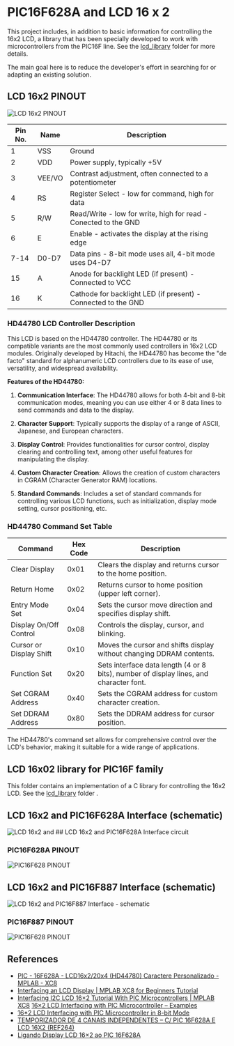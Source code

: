 # PIC16F628A and LCD 16 x 2

This project includes, in addition to basic information for controlling the 16x2 LCD, a library that has been specially developed to work with microcontrollers from the PIC16F line. See the [lcd_library](./lcd_library)  folder for more details.

The main goal here is to reduce the developer's effort in searching for or adapting an existing solution.


## LCD 16x2 PINOUT


![LCD 16x2 PINOUT](./images/LCD16x2_PINOUT.jpg)



| Pin No. | Name   | Description                                         |
|---------|------  |-----------------------------------------------------|
| 1       | VSS    | Ground                                              |
| 2       | VDD    | Power supply, typically +5V                         |
| 3       | VEE/VO | Contrast adjustment, often connected to a potentiometer |
| 4       | RS     | Register Select - low for command, high for data    |
| 5       | R/W    | Read/Write - low for write, high for read  - Conected to the GND  |
| 6       | E      | Enable - activates the display at the rising edge   |
| 7-14    | D0-D7  | Data pins - 8-bit mode uses all, 4-bit mode uses D4-D7 |
| 15      | A      | Anode for backlight LED (if present)    - Connected to VCC      |
| 16      | K      | Cathode for backlight LED (if present)  - Connected to the GND  |



### HD44780 LCD Controller Description

This LCD is based on the HD44780 controller. The HD44780 or its compatible variants are the most commonly used controllers in 16x2 LCD modules. Originally developed by Hitachi, the HD44780 has become the "de facto" standard for alphanumeric LCD controllers due to its ease of use, versatility, and widespread availability.

**Features of the HD44780:**

1. **Communication Interface**: The HD44780 allows for both 4-bit and 8-bit communication modes, meaning you can use either 4 or 8 data lines to send commands and data to the display. 

2. **Character Support**: Typically supports the display of a range of ASCII, Japanese, and European characters.

3. **Display Control**: Provides functionalities for cursor control, display clearing and controlling text, among other useful features for manipulating the display.

4. **Custom Character Creation**: Allows the creation of custom characters in CGRAM (Character Generator RAM) locations.

5. **Standard Commands**: Includes a set of standard commands for controlling various LCD functions, such as initialization, display mode setting, cursor positioning, etc.

### HD44780 Command Set Table 


| Command | Hex Code | Description                                      |
|---------|----------|--------------------------------------------------|
| Clear Display | 0x01 | Clears the display and returns cursor to the home position. |
| Return Home | 0x02 | Returns cursor to home position (upper left corner). |
| Entry Mode Set | 0x04 | Sets the cursor move direction and specifies display shift. |
| Display On/Off Control | 0x08 | Controls the display, cursor, and blinking. |
| Cursor or Display Shift | 0x10 | Moves the cursor and shifts display without changing DDRAM contents. |
| Function Set | 0x20 | Sets interface data length (4 or 8 bits), number of display lines, and character font. |
| Set CGRAM Address | 0x40 | Sets the CGRAM address for custom character creation. |
| Set DDRAM Address | 0x80 | Sets the DDRAM address for cursor position. |

The HD44780's command set allows for comprehensive control over the LCD's behavior, making it suitable for a wide range of applications.



## LCD 16x02 library for PIC16F family

This folder contains an implementation of a C library for controlling the 16x2 LCD. See the [lcd_library](./lcd_library) folder .


## LCD 16x2 and PIC16F628A Interface (schematic)


![LCD 16x2 and ## LCD 16x2 and PIC16F628A Interface circuit](./schematic_pic16f628a_lcd_16_2.jpg)


### PIC16F628A PINOUT

![PIC16F628 PINOUT](../../images/PIC16F628A_PINOUT.png)


## LCD 16x2 and PIC16F887 Interface (schematic)


![LCD 16x2 and PIC16F887 Interface - schematic](./schematic_pic16f887_lcd_16_2.jpg)


### PIC16F887 PINOUT


![PIC16F628 PINOUT](../../images/PIC16F887_PINOUT.png)


## References

* [PIC - 16F628A - LCD16x2/20x4 (HD44780) Caractere Personalizado - MPLAB - XC8](https://www.youtube.com/watch?v=cSilHqW9k3U)
* [Interfacing an LCD Display | MPLAB XC8 for Beginners Tutorial](https://youtu.be/u2VPLtELzZ4?si=RauXd0Ug4RccfLn9)
* [Interfacing I2C LCD 16×2 Tutorial With PIC Microcontrollers | MPLAB XC8](https://deepbluembedded.com/interfacing-i2c-lcd-16x2-tutorial-with-pic-microcontrollers-mplab-xc8/)
[16×2 LCD Interfacing with PIC Microcontroller – Examples](https://microcontrollerslab.com/lcd-interfacing-pic16f877a-microcontroller/)
* [16*2 LCD Interfacing with PIC Microcontroller in 8-bit Mode](https://aticleworld.com/162-lcd-interfacing-with-pic-microcontroller-in-8-bit-mode/)
* [TEMPORIZADOR DE 4 CANAIS INDEPENDENTES – C/ PIC 16F628A E LCD 16X2 (REF264)](http://picsource.com.br/archives/10215)
* [Ligando Display LCD 16×2 ao PIC 16F628A](https://www.makerhero.com/blog/display-lcd-16x2-pic-16f628a/)
